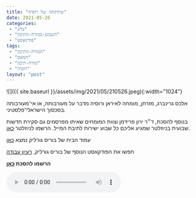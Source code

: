 ```yaml
---
title: "שתיקתה של רוסיה"
date: 2021-05-26
categories: 
 - "בלוג"
 - "השבוע-במזרח-התיכון"
 - "פודקאסט"
tags: 
 - "המזרח-התיכון"
 - "חמאס"
 - "מזרח-תיכון"
 - "רוסיה"
layout: "post"
---
```


![]({{ site.baseurl }}/assets/img/2021/05/210526.jpeg){:width="1024"}

אלכס גרינברג, מזרחן, מומחה לאיראן ורוסיה מדבר על מעורבותה, או אי־מעורבותה בסכסוך הישראלי־פלסטיני.

בנוסף להסכת, ד״ר ירון פרידמן וצוות המומחים שאיתו מפרסמים גם סקירת חדשות שבועית בניוזלטר שמגיע אליכם כל שבוע ישירות לתיבת המייל. הרשמו לניוזלטר [כאן](https://haifa.us7.list-manage.com/subscribe?u=11fe1442157d219f56c36d2a9&id=e0b5399e69).

עמוד הבית של בוריס גורליק נמצא [כאן](http://he.gorelik.net/about)

חפשו את הפודקאסט הנוסף של בוריס גורליק, [רעיון עבודה](https://he.gorelik.nert/reayon)

**הרשמו להסכת [כאן](https://anchor.fm/hashavua)**

<audio controls src="https://d3ctxlq1ktw2nl.cloudfront.net/staging/2021-4-26/190487621-44100-2-e0a67a6b6fabf.m4a" class=" wp-block-audio"></audio>
